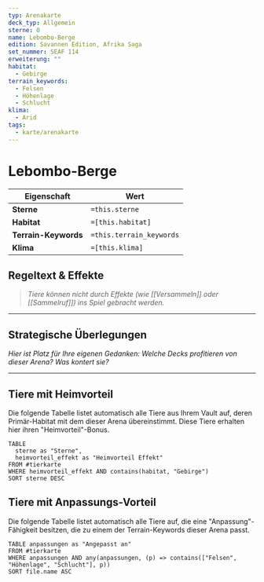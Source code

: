 ```yaml
---
typ: Arenakarte
deck_typ: Allgemein
sterne: 0
name: Lebombo-Berge
edition: Savannen Edition, Afrika Saga
set_nummer: SEAF 114
erweiterung: ""
habitat:
  - Gebirge
terrain_keywords:
  - Felsen
  - Höhenlage
  - Schlucht
klima:
  - Arid
tags:
  - karte/arenakarte
---
```


# Lebombo-Berge

| Eigenschaft | Wert |
|---|---|
| **Sterne** | `=this.sterne` |
| **Habitat** | `=[this.habitat]` |
| **Terrain-Keywords** | `=this.terrain_keywords` |
| **Klima** | `=[this.klima]` |

## Regeltext & Effekte

> *Tiere können nicht durch Effekte (wie [[Versammeln]] oder [[Sammelruf]]) ins Spiel gebracht werden.*

---
## Strategische Überlegungen

*Hier ist Platz für Ihre eigenen Gedanken: Welche Decks profitieren von dieser Arena? Was kontert sie?*

---
## Tiere mit Heimvorteil

Die folgende Tabelle listet automatisch alle Tiere aus Ihrem Vault auf, deren Primär-Habitat mit dem dieser Arena übereinstimmt. Diese Tiere erhalten hier ihren "Heimvorteil"-Bonus.

```dataview
TABLE
  sterne as "Sterne",
  heimvorteil_effekt as "Heimvorteil Effekt"
FROM #tierkarte
WHERE heimvorteil_effekt AND contains(habitat, "Gebirge")
SORT sterne DESC
```

## Tiere mit Anpassungs-Vorteil

Die folgende Tabelle listet automatisch alle Tiere auf, die eine "Anpassung"-Fähigkeit besitzen, die zu einem der Terrain-Keywords dieser Arena passt.

``` dataview
TABLE anpassungen as "Angepasst an"
FROM #tierkarte
WHERE anpassungen AND any(anpassungen, (p) => contains(["Felsen", "Höhenlage", "Schlucht"], p))
SORT file.name ASC
